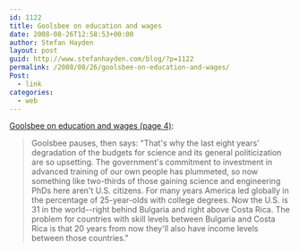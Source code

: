 ```yaml
---
id: 1122
title: Goolsbee on education and wages
date: 2008-08-26T12:58:53+00:00
author: Stefan Hayden
layout: post
guid: http://www.stefanhayden.com/blog/?p=1122
permalink: /2008/08/26/goolsbee-on-education-and-wages/
Post:
  - link
categories:
  - web
---
```

<a href="http://www.technologyreview.com/Infotech/21220/page4/">Goolsbee on education and wages (page 4)</a>:

<blockquote>Goolsbee pauses, then says: "That's why the last eight years' degradation of the budgets for science and its general politicization are so upsetting. The government's commitment to investment in advanced training of our own people has plummeted, so now something like two-thirds of those gaining science and engineering PhDs here aren't U.S. citizens. For many years America led globally in the percentage of 25-year-olds with college degrees. Now the U.S. is 31 in the world--right behind Bulgaria and right above Costa Rica. The problem for countries with skill levels between Bulgaria and Costa Rica is that 20 years from now they'll also have income levels between those countries."</blockquote>